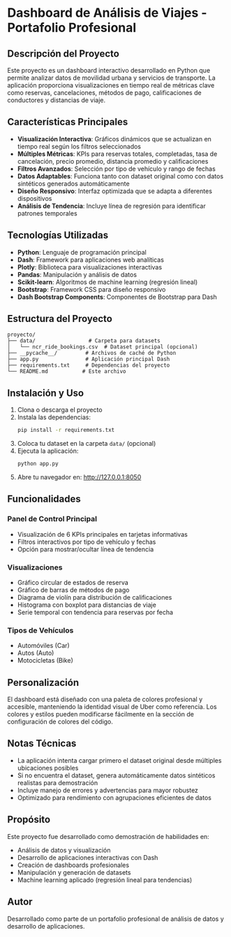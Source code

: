 # Dashboard de Análisis de Viajes - Portafolio Profesional

## Descripción del Proyecto

Este proyecto es un dashboard interactivo desarrollado en Python que permite analizar datos de movilidad urbana y servicios de transporte. La aplicación proporciona visualizaciones en tiempo real de métricas clave como reservas, cancelaciones, métodos de pago, calificaciones de conductores y distancias de viaje.

## Características Principales

- **Visualización Interactiva**: Gráficos dinámicos que se actualizan en tiempo real según los filtros seleccionados
- **Múltiples Métricas**: KPIs para reservas totales, completadas, tasa de cancelación, precio promedio, distancia promedio y calificaciones
- **Filtros Avanzados**: Selección por tipo de vehículo y rango de fechas
- **Datos Adaptables**: Funciona tanto con dataset original como con datos sintéticos generados automáticamente
- **Diseño Responsivo**: Interfaz optimizada que se adapta a diferentes dispositivos
- **Análisis de Tendencia**: Incluye línea de regresión para identificar patrones temporales

## Tecnologías Utilizadas

- **Python**: Lenguaje de programación principal
- **Dash**: Framework para aplicaciones web analíticas
- **Plotly**: Biblioteca para visualizaciones interactivas
- **Pandas**: Manipulación y análisis de datos
- **Scikit-learn**: Algoritmos de machine learning (regresión lineal)
- **Bootstrap**: Framework CSS para diseño responsivo
- **Dash Bootstrap Components**: Componentes de Bootstrap para Dash

## Estructura del Proyecto

```
proyecto/
├── data/                 # Carpeta para datasets
│   └── ncr_ride_bookings.csv  # Dataset principal (opcional)
├── __pycache__/         # Archivos de caché de Python
├── app.py               # Aplicación principal Dash
├── requirements.txt     # Dependencias del proyecto
└── README.md           # Este archivo
```

## Instalación y Uso

1. Clona o descarga el proyecto
2. Instala las dependencias:
   ```bash
   pip install -r requirements.txt
   ```
3. Coloca tu dataset en la carpeta `data/` (opcional)
4. Ejecuta la aplicación:
   ```bash
   python app.py
   ```
5. Abre tu navegador en: http://127.0.0.1:8050

## Funcionalidades

### Panel de Control Principal
- Visualización de 6 KPIs principales en tarjetas informativas
- Filtros interactivos por tipo de vehículo y fechas
- Opción para mostrar/ocultar línea de tendencia

### Visualizaciones
- Gráfico circular de estados de reserva
- Gráfico de barras de métodos de pago
- Diagrama de violín para distribución de calificaciones
- Histograma con boxplot para distancias de viaje
- Serie temporal con tendencia para reservas por fecha

### Tipos de Vehículos
- Automóviles (Car)
- Autos (Auto)
- Motocicletas (Bike)

## Personalización

El dashboard está diseñado con una paleta de colores profesional y accesible, manteniendo la identidad visual de Uber como referencia. Los colores y estilos pueden modificarse fácilmente en la sección de configuración de colores del código.

## Notas Técnicas

- La aplicación intenta cargar primero el dataset original desde múltiples ubicaciones posibles
- Si no encuentra el dataset, genera automáticamente datos sintéticos realistas para demostración
- Incluye manejo de errores y advertencias para mayor robustez
- Optimizado para rendimiento con agrupaciones eficientes de datos

## Propósito

Este proyecto fue desarrollado como demostración de habilidades en:
- Análisis de datos y visualización
- Desarrollo de aplicaciones interactivas con Dash
- Creación de dashboards profesionales
- Manipulación y generación de datasets
- Machine learning aplicado (regresión lineal para tendencias)

## Autor

Desarrollado como parte de un portafolio profesional de análisis de datos y desarrollo de aplicaciones.
